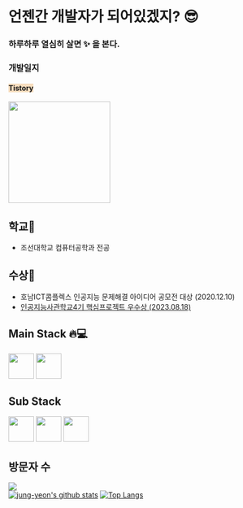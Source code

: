 # 언젠간 개발자가 되어있겠지? :sunglasses:
### 하루하루 열심히 살면 :sparkles: 을 본다.
### 개발일지
#### <span style='background-color: #F7DDBE'> Tistory </span>
<a href="http://ijjjang.tistory.com"><image src="http://github.com/jung-yeon/jung-yeon/assets/77679326/a13a212f-eef0-41a9-83c3-f1e5591e1439" height="200"></a>


## 학교:school:
- 조선대학교 컴퓨터공학과 전공
## 수상:crown:
- 호남ICT콤플렉스 인공지능 문제해결 아이디어 공모전 대상 (2020.12.10)
- <a href="https://github.com/2023-AISCHOOL-IOTA/YOU_IoT">인공지능사관학교4기 핵심프로젝트 우수상 (2023.08.18)</a>
## Main Stack :fire::computer:
<image src="https://github.com/jung-yeon/jung-yeon/assets/77679326/064b202b-dc74-47df-b69c-4c9aeb29dcbe" height="50">
<image src="https://github.com/jung-yeon/jung-yeon/assets/77679326/aa011cf5-4740-4287-a809-08511d20a12e" height="50"><br>

## Sub Stack
<image src="https://github.com/jung-yeon/jung-yeon/assets/77679326/fa841d31-67c5-412d-9981-cc1dd84f80d2" height="50">
<image src ="https://github.com/jung-yeon/jung-yeon/assets/77679326/a84bd186-1116-47fc-8350-de608b106edc" height="50">
<image src ="https://github.com/jung-yeon/jung-yeon/assets/77679326/a7d750ec-9a43-454c-a916-21aa0809dd28" height="50">
<br>

## 방문자 수
<a href="https://hits.seeyoufarm.com"><img src="https://hits.seeyoufarm.com/api/count/incr/badge.svg?url=https%3A%2F%2Fgithub.com%2Fjung-yeon&count_bg=%2379C83D&title_bg=%23555555&icon=&icon_color=%23E7E7E7&title=hits&edge_flat=false"/></a>
<br>
[![jung-yeon's github stats](https://github-readme-stats.vercel.app/api?username=jung-yeon)](https://github.com/anuraghazra/github-readme-stats)
[![Top Langs](https://github-readme-stats.vercel.app/api/top-langs/?username=jung-yeon&layout=compact)](https://github.com/anuraghazra/github-readme-stats)



